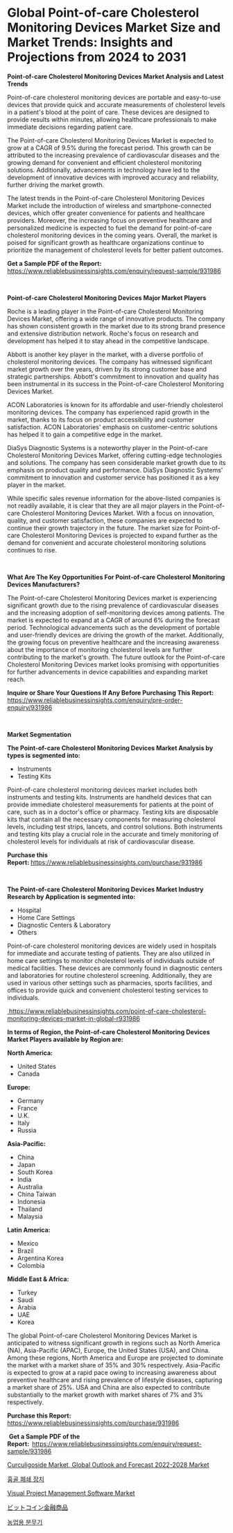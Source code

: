 <p><h1>Global Point-of-care Cholesterol Monitoring Devices Market Size and Market Trends: Insights and Projections from 2024 to 2031</h1></p><p><strong>Point-of-care Cholesterol Monitoring Devices Market Analysis and Latest Trends</strong></p>
<p><p>Point-of-care cholesterol monitoring devices are portable and easy-to-use devices that provide quick and accurate measurements of cholesterol levels in a patient's blood at the point of care. These devices are designed to provide results within minutes, allowing healthcare professionals to make immediate decisions regarding patient care.</p><p>The Point-of-care Cholesterol Monitoring Devices Market is expected to grow at a CAGR of 9.5% during the forecast period. This growth can be attributed to the increasing prevalence of cardiovascular diseases and the growing demand for convenient and efficient cholesterol monitoring solutions. Additionally, advancements in technology have led to the development of innovative devices with improved accuracy and reliability, further driving the market growth.</p><p>The latest trends in the Point-of-care Cholesterol Monitoring Devices Market include the introduction of wireless and smartphone-connected devices, which offer greater convenience for patients and healthcare providers. Moreover, the increasing focus on preventive healthcare and personalized medicine is expected to fuel the demand for point-of-care cholesterol monitoring devices in the coming years. Overall, the market is poised for significant growth as healthcare organizations continue to prioritize the management of cholesterol levels for better patient outcomes.</p></p>
<p><strong>Get a Sample PDF of the Report:&nbsp;</strong> <a href="https://www.reliablebusinessinsights.com/enquiry/request-sample/931986">https://www.reliablebusinessinsights.com/enquiry/request-sample/931986</a></p>
<p>&nbsp;</p>
<p><strong>Point-of-care Cholesterol Monitoring Devices Major Market Players</strong></p>
<p><p>Roche is a leading player in the Point-of-care Cholesterol Monitoring Devices Market, offering a wide range of innovative products. The company has shown consistent growth in the market due to its strong brand presence and extensive distribution network. Roche's focus on research and development has helped it to stay ahead in the competitive landscape.</p><p>Abbott is another key player in the market, with a diverse portfolio of cholesterol monitoring devices. The company has witnessed significant market growth over the years, driven by its strong customer base and strategic partnerships. Abbott's commitment to innovation and quality has been instrumental in its success in the Point-of-care Cholesterol Monitoring Devices Market.</p><p>ACON Laboratories is known for its affordable and user-friendly cholesterol monitoring devices. The company has experienced rapid growth in the market, thanks to its focus on product accessibility and customer satisfaction. ACON Laboratories' emphasis on customer-centric solutions has helped it to gain a competitive edge in the market.</p><p>DiaSys Diagnostic Systems is a noteworthy player in the Point-of-care Cholesterol Monitoring Devices Market, offering cutting-edge technologies and solutions. The company has seen considerable market growth due to its emphasis on product quality and performance. DiaSys Diagnostic Systems' commitment to innovation and customer service has positioned it as a key player in the market.</p><p>While specific sales revenue information for the above-listed companies is not readily available, it is clear that they are all major players in the Point-of-care Cholesterol Monitoring Devices Market. With a focus on innovation, quality, and customer satisfaction, these companies are expected to continue their growth trajectory in the future. The market size for Point-of-care Cholesterol Monitoring Devices is projected to expand further as the demand for convenient and accurate cholesterol monitoring solutions continues to rise.</p></p>
<p>&nbsp;</p>
<p><strong>What Are The Key Opportunities For Point-of-care Cholesterol Monitoring Devices Manufacturers?</strong></p>
<p><p>The Point-of-care Cholesterol Monitoring Devices market is experiencing significant growth due to the rising prevalence of cardiovascular diseases and the increasing adoption of self-monitoring devices among patients. The market is expected to expand at a CAGR of around 6% during the forecast period. Technological advancements such as the development of portable and user-friendly devices are driving the growth of the market. Additionally, the growing focus on preventive healthcare and the increasing awareness about the importance of monitoring cholesterol levels are further contributing to the market's growth. The future outlook for the Point-of-care Cholesterol Monitoring Devices market looks promising with opportunities for further advancements in device capabilities and expanding market reach.</p></p>
<p><strong>Inquire or Share Your Questions If Any Before Purchasing This Report:</strong> <a href="https://www.reliablebusinessinsights.com/enquiry/pre-order-enquiry/931986">https://www.reliablebusinessinsights.com/enquiry/pre-order-enquiry/931986</a></p>
<p>&nbsp;</p>
<p><strong>Market Segmentation</strong></p>
<p><strong>The Point-of-care Cholesterol Monitoring Devices Market Analysis by types is segmented into:</strong></p>
<p><ul><li>Instruments</li><li>Testing Kits</li></ul></p>
<p><p>Point-of-care cholesterol monitoring devices market includes both instruments and testing kits. Instruments are handheld devices that can provide immediate cholesterol measurements for patients at the point of care, such as in a doctor's office or pharmacy. Testing kits are disposable kits that contain all the necessary components for measuring cholesterol levels, including test strips, lancets, and control solutions. Both instruments and testing kits play a crucial role in the accurate and timely monitoring of cholesterol levels for individuals at risk of cardiovascular disease.</p></p>
<p><strong>Purchase this Report:&nbsp;</strong><a href="https://www.reliablebusinessinsights.com/purchase/931986">https://www.reliablebusinessinsights.com/purchase/931986</a></p>
<p>&nbsp;</p>
<p><strong>The Point-of-care Cholesterol Monitoring Devices Market Industry Research by Application is segmented into:</strong></p>
<p><ul><li>Hospital</li><li>Home Care Settings</li><li>Diagnostic Centers & Laboratory</li><li>Others</li></ul></p>
<p><p>Point-of-care cholesterol monitoring devices are widely used in hospitals for immediate and accurate testing of patients. They are also utilized in home care settings to monitor cholesterol levels of individuals outside of medical facilities. These devices are commonly found in diagnostic centers and laboratories for routine cholesterol screening. Additionally, they are used in various other settings such as pharmacies, sports facilities, and offices to provide quick and convenient cholesterol testing services to individuals.</p></p>
<p><a href="https://www.reliablebusinessinsights.com/point-of-care-cholesterol-monitoring-devices-market-in-global-r931986">&nbsp;https://www.reliablebusinessinsights.com/point-of-care-cholesterol-monitoring-devices-market-in-global-r931986</a></p>
<p><strong>In terms of Region, the Point-of-care Cholesterol Monitoring Devices Market Players available by Region are:</strong></p>
<p>
    <p> <strong> North America: </strong>
        <ul>
            <li>United States</li>
            <li>Canada</li>
        </ul>
        </p> 
    <p> <strong> Europe: </strong>
        <ul>
            <li>Germany</li>
            <li>France</li>
            <li>U.K.</li>
            <li>Italy</li>
            <li>Russia</li>
        </ul>
        </p> 
    <p> <strong> Asia-Pacific: </strong>
        <ul>
            <li>China</li>
            <li>Japan</li>
            <li>South Korea</li>
            <li>India</li>
            <li>Australia</li>
            <li>China Taiwan</li>
            <li>Indonesia</li>
            <li>Thailand</li>
            <li>Malaysia</li>
        </ul>
        </p> 
    <p> <strong> Latin America: </strong>
        <ul>
            <li>Mexico</li>
            <li>Brazil</li>
            <li>Argentina Korea</li>
            <li>Colombia</li>
        </ul>
        </p> 
    <p> <strong> Middle East & Africa: </strong>
        <ul>
            <li>Turkey</li>
            <li>Saudi</li>
            <li>Arabia</li>
            <li>UAE</li>
            <li>Korea</li>
        </ul>
    </p>
    </p>
<p><p>The global Point-of-care Cholesterol Monitoring Devices Market is anticipated to witness significant growth in regions such as North America (NA), Asia-Pacific (APAC), Europe, the United States (USA), and China. Among these regions, North America and Europe are projected to dominate the market with a market share of 35% and 30% respectively. Asia-Pacific is expected to grow at a rapid pace owing to increasing awareness about preventive healthcare and rising prevalence of lifestyle diseases, capturing a market share of 25%. USA and China are also expected to contribute substantially to the market growth with market shares of 7% and 3% respectively.</p></p>
<p><strong>Purchase this Report: </strong><a href="https://www.reliablebusinessinsights.com/purchase/931986">https://www.reliablebusinessinsights.com/purchase/931986</a></p>
<p>&nbsp;<strong>Get a Sample PDF of the Report:&nbsp;&nbsp;</strong><a href="https://www.reliablebusinessinsights.com/enquiry/request-sample/931986">https://www.reliablebusinessinsights.com/enquiry/request-sample/931986</a></p>
<p><strong></strong></p>
<p><p><a href="https://issuu.com/reportprime-2/docs/curculigoside-market-global-outlook_18e295a1861852">Curculigoside Market, Global Outlook and Forecast 2022-2028 Market</a></p><p><a href="https://medium.com/@staceyhilll73/%EC%8A%A4%ED%84%9C%EB%84%90-%ED%8F%90%EC%87%84-%EC%9E%A5%EC%B9%98-%EC%8B%9C%EC%9E%A5-%EA%B7%9C%EB%AA%A8-%EB%B0%8F-%EC%A0%90%EC%9C%A0%EC%9C%A8-%EB%B6%84%EC%84%9D-%EC%84%B1%EC%9E%A5-%ED%8A%B8%EB%A0%8C%EB%93%9C-%EB%B0%8F-%EC%98%88%EC%B8%A1-2024-2031-d20352facd14">흉골 폐쇄 장치</a></p><p><a href="https://medium.com/@bon-bar/visual-project-management-software-market-trends-and-analysis-opportunities-and-challenges-for-1c0e8798df60">Visual Project Management Software Market</a></p><p><a href="https://medium.com/@drfg4t/%E3%83%93%E3%83%83%E3%83%88%E3%82%B3%E3%82%A4%E3%83%B3%E9%87%91%E8%9E%8D%E5%95%86%E5%93%81%E5%B8%82%E5%A0%B4%E3%81%AE%E5%8B%95%E5%90%91-%E5%B8%82%E5%A0%B4%E3%82%BB%E3%82%B0%E3%83%A1%E3%83%B3%E3%83%86%E3%83%BC%E3%82%B7%E3%83%A7%E3%83%B3%E3%81%AE%E8%A9%B3%E7%B4%B0%E3%81%AA%E7%A0%94%E7%A9%B6%E3%81%A8%E6%96%B0%E8%88%88%E3%83%88%E3%83%AC%E3%83%B3%E3%83%89%E3%81%AE%E9%87%8D%E8%A6%81%E6%80%A7%E3%81%AE%E5%88%86%E6%9E%90-b95afce194f9">ビットコイン金融商品</a></p><p><a href="https://medium.com/@petbigbeepjn/2024%EB%85%84%EB%B6%80%ED%84%B0-2031%EB%85%84%EA%B9%8C%EC%A7%80-%EC%98%88%EC%B8%A1%EB%90%9C-%EA%B8%80%EB%A1%9C%EB%B2%8C-%EB%86%8D%EC%97%85-%EC%8A%A4%ED%94%84%EB%A0%88%EC%9D%B4%EC%96%B4-%EC%8B%9C%EC%9E%A5-%EB%B2%94%EC%9C%84%EC%99%80-%EB%B9%A0%EB%A5%B8-%EC%84%B1%EC%9E%A5%ED%95%98%EB%8A%94-7-8-cagr%EC%9D%98-%EC%8B%AC%EC%B8%B5-%EB%B6%84%EC%84%9D-ff7c495b48a6">농업용 분무기</a></p></p>